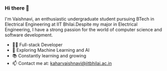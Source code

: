 ### Hi there 👋
I'm Vaishnavi, an enthusiastic undergraduate student pursuing BTech in Electrical Engineering at IIT Bhilai.Despite my major in Electrical Engineering, I have a strong passion for the world of computer science and software development.

- 👩‍💻 Full-stack Developer
- 🌱 Exploring Machine Learning and AI
- 📚 Constantly learning and growing
- 📫 Contact me at: kaharvaishnavi@iitbhilai.ac.in
<!--
**Vaishnavi-Kahar/Vaishnavi-Kahar** is a ✨ _special_ ✨ repository because its `README.md` (this file) appears on your GitHub profile.

Here are some ideas to get you started:

- 🔭 I’m currently working on ...
- 🌱 I’m currently learning ...
- 👯 I’m looking to collaborate on ...
- 🤔 I’m looking for help with ...
- 💬 Ask me about ...
- 📫 How to reach me: ...
- 😄 Pronouns: ...
- ⚡ Fun fact: ...
-->
